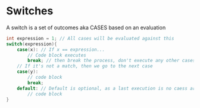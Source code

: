 # Switches

A switch is a set of outcomes aka CASES based on an evaluation 
```cpp
int expression = 1; // All cases will be evaluated against this 
switch(expression){
	case(x): // If x == expression...
		// Code block executes
		break; // then break the process, don't execute any other cases
	// If it's not a match, then we go to the next case
	case(y):
		// code block
		break;
	default: // Default is optional, as a last execution is no caess are matched
		// code block
}
```
